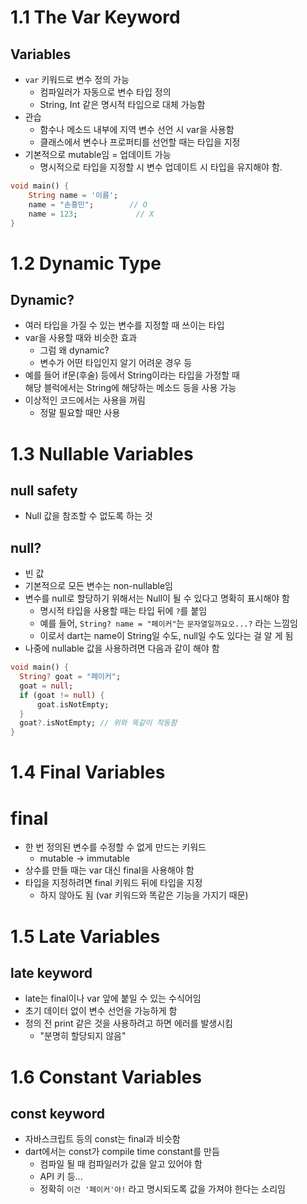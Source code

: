 # 1.1 The Var Keyword
## Variables
- `var` 키워드로 변수 정의 가능
    - 컴파일러가 자동으로 변수 타입 정의
    - String, Int 같은 명시적 타입으로 대체 가능함
- 관습
    - 함수나 메소드 내부에 지역 변수 선언 시 var을 사용함
    - 클래스에서 변수나 프로퍼티를 선언할 때는 타입을 지정
- 기본적으로 mutable임 = 업데이트 가능
    - 명시적으로 타입을 지정할 시 
    변수 업데이트 시 타입을 유지해야 함.

```dart
void main() {
    String name = '이름';
    name = "손흥민";        // O
    name = 123;             // X
}
```

# 1.2 Dynamic Type
## Dynamic?
- 여러 타입을 가질 수 있는 변수를 지정할 때 쓰이는 타입
- var을 사용할 때와 비슷한 효과
    - 그럼 왜 dynamic?
    - 변수가 어떤 타입인지 알기 어려운 경우 등
- 예를 들어 if문(후술) 등에서 String이라는 타입을 가정할 때 
  <br />해당 블럭에서는 String에 해당하는 메소드 등을 사용 가능
- 이상적인 코드에서는 사용을 꺼림
    - 정말 필요할 때만 사용

# 1.3 Nullable Variables
## null safety
- Null 값을 참조할 수 없도록 하는 것
## null? 
- 빈 값
- 기본적으로 모든 변수는 non-nullable임
- 변수를 null로 할당하기 위해서는 Null이 될 수 있다고 명확히 표시해야 함 
    - 명시적 타입을 사용할 때는 타입 뒤에 `?`를 붙임
    - 예를 들어, `String? name = "페이커"`는 `문자열일까요오...?` 라는 느낌임
    - 이로서 dart는 name이 String일 수도, null일 수도 있다는 걸 알 게 됨
- 나중에 nullable 값을 사용하려면 다음과 같이 해야 함
```dart
void main() {
  String? goat = "페이커";
  goat = null;
  if (goat != null) {
      goat.isNotEmpty; 
  }
  goat?.isNotEmpty; // 위와 똑같이 작동함
}
```

# 1.4 Final Variables
# final 
- 한 번 정의된 변수를 수정할 수 없게 만드는 키워드
    - mutable -> immutable
- 상수를 만들 때는 var 대신 final을 사용해야 함
- 타입을 지정하려면 final 키워드 뒤에 타입을 지정
    - 하지 않아도 됨 (var 키워드와 똑같은 기능을 가지기 때문)

# 1.5 Late Variables
## late keyword
- late는 final이나 var 앞에 붙일 수 있는 수식어임
- 초기 데이터 없이 변수 선언을 가능하게 함
- 정의 전 print 같은 것을 사용하려고 하면 에러를 발생시킴
    - "분명히 할당되지 않음"

# 1.6 Constant Variables
## const keyword
- 자바스크립트 등의 const는 final과 비슷함
- dart에서는 const가 compile time constant를 만듬
    - 컴파일 될 때 컴파일러가 값을 알고 있어야 함
    - API 키 등...
    - 정확히 `이건 '페이커'야!` 라고 명시되도록 값을 가져야 한다는 소리임

